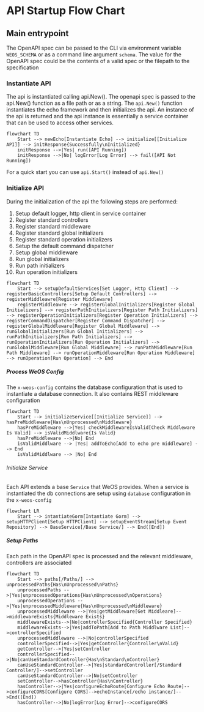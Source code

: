 # API Startup Flow Chart

## Main entrypoint 

The OpenAPI spec can be passed to the CLI via environment variable `WEOS_SCHEMA` or as a command line argument `schema`. 
The value for the OpenAPI spec could be the contents of a valid spec or the filepath to the specification



### Instantiate API

The api is instantiated calling api.New(). The openapi spec is passed to the api.New() function as a file path or as a string.
The `api.New()` function instantiates the echo framework and then initializes the api. An instance of the api is returned
and the api instance is essentially a service container that can be used to access other services.


```mermaid
flowchart TD
    Start --> newEcho[Instantiate Echo] --> initialize[[Initialize API]] --> initResponse{Successfully\nInitialized}
    initResponse -->|Yes| run([API Running])
    initResponse -->|No| logError[Log Error] --> fail([API Not Running])
```

For a quick start you can use `api.Start()` instead of `api.New()`


### Initialize API

During the initialization of the api the following steps are performed:
1. Setup default logger, http client in service container
2. Register standard controllers 
3. Register standard middleware
4. Register standard global initializers
5. Register standard operation initializers
6. Setup the default command dispatcher
7. Setup global middleware
8. Run global initializers
9. Run path initializers
10. Run operation initializers

```mermaid
flowchart TD
    Start --> setupDefaultServices[Set Logger, Http Client] --> registerBasicControllers[Setup Default Controllers] --> registerMiddleawre[Register Middleware]
    registerMiddleawre --> registerGlobalInitializers[Register Global Initializers] --> registerPathInitializers[Register Path Initializers] --> registerOperationInitializers[Register Operation Initializers] --> registerCommandDispatcher[Register Command Dispatcher] --> registerGlobalMiddleware[Register Global Middleware] --> runGlobalInitializers[Run Global Initializers] --> runPathInitializers[Run Path Initializers] --> runOperationInitializers[Run Operation Initializers] --> runGlobalMiddleware[Run Global Middleware] --> runPathMiddleware[Run Path Middleware] --> runOperationMiddleware[Run Operation Middleware] --> runOperation[Run Operation] --> End
```



##### Process WeOS Config
The `x-weos-config` contains the database configuration that is used to instantiate a database connection. It also contains
REST middleware configuration 

```mermaid
flowchart TD
    Start --> initializeService[[Initialize Service]] --> hasPreMiddleware{Has\nUnprocessed\nMiddleware}
    hasPreMiddleware -->|Yes| checkMiddlewareIsValid[Check Middleware Is Valid] --> isValidMiddlware{Is Valid}
    hasPreMiddleware -->|No| End
    isValidMiddlware --> |Yes| addToEcho[Add to echo pre middleware] --> End
    isValidMiddlware --> |No| End
```

###### Initialize Service
Each API extends a base `Service` that WeOS provides. When a service is instantiated the db connections are setup using 
`database` configuration in the `x-weos-config`

```mermaid
flowchart LR
    Start --> intantiateGorm[Intantiate Gorm] --> setupHTTPClient[Setup HTTPClient] --> setupEventStream[Setup Event Repository] --> BaseService[/Base Service/] --> End([End]) 
```

##### Setup Paths 
Each path in the OpenAPI spec is processed and the relevant middleware, controllers are associated

```mermaid
flowchart TD
    Start --> paths[/Paths/] --> unprocessedPaths{Has\nUnprocessed\nPaths}
    unprocessedPaths -->|Yes|unprocessedOperations{Has\nUnprocessed\nOperations}
    unprocessedOperations -->|Yes|unprocessedMiddleware{Has\nUnprocessed\nMiddleware}
    unprocessedMiddleware -->|Yes|getMiddleware[Get Middleare]-->middlewareExists{Middleware Exists}
    middlewareExists-->|No|controllerSpecified{Controller Specified}
    middlewareExists-->|Yes|addToPath[Add to Path Middlware List]-->controllerSpecified
    unprocessedMiddleware -->|No|controllerSpecified
    controllerSpecified-->|Yes|getController{Controller\nValid}
    getController-->|Yes|setController
    controllerSpecified-->|No|canUseStandardController{Has\nStandard\nController}
    canUseStandardController-->|Yes|standardController[/Standard Controller/]-->setController
    canUseStandardController-->|No|setController
    setController-->hasController{Has\nController}
    hasController-->|Yes|configureEchoRoute[Configure Echo Route]-->configureCORS[Configure CORS]-->echoInstance[/echo instance/]-->End([End])
    hasController-->|No|logError[Log Error]-->configureCORS
    
    
```
